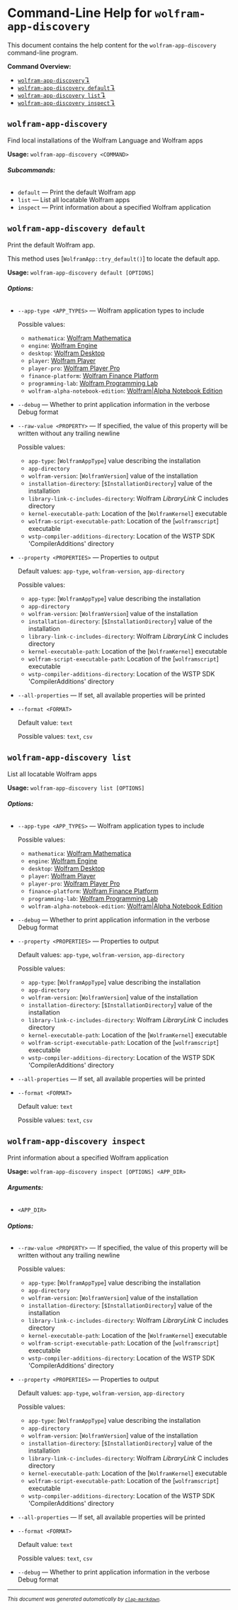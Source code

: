 # Command-Line Help for `wolfram-app-discovery`

This document contains the help content for the `wolfram-app-discovery` command-line program.

**Command Overview:**

* [`wolfram-app-discovery`↴](#wolfram-app-discovery)
* [`wolfram-app-discovery default`↴](#wolfram-app-discovery-default)
* [`wolfram-app-discovery list`↴](#wolfram-app-discovery-list)
* [`wolfram-app-discovery inspect`↴](#wolfram-app-discovery-inspect)

## `wolfram-app-discovery`

Find local installations of the Wolfram Language and Wolfram apps

**Usage:** `wolfram-app-discovery <COMMAND>`

###### **Subcommands:**

* `default` — Print the default Wolfram app
* `list` — List all locatable Wolfram apps
* `inspect` — Print information about a specified Wolfram application



## `wolfram-app-discovery default`

Print the default Wolfram app.

This method uses [`WolframApp::try_default()`] to locate the default app.

**Usage:** `wolfram-app-discovery default [OPTIONS]`

###### **Options:**

* `--app-type <APP_TYPES>` — Wolfram application types to include

  Possible values:
  - `mathematica`:
    [Wolfram Mathematica](https://www.wolfram.com/mathematica/)
  - `engine`:
    [Wolfram Engine](https://wolfram.com/engine)
  - `desktop`:
    [Wolfram Desktop](https://www.wolfram.com/desktop/)
  - `player`:
    [Wolfram Player](https://www.wolfram.com/player/)
  - `player-pro`:
    [Wolfram Player Pro](https://www.wolfram.com/player-pro/)
  - `finance-platform`:
    [Wolfram Finance Platform](https://www.wolfram.com/finance-platform/)
  - `programming-lab`:
    [Wolfram Programming Lab](https://www.wolfram.com/programming-lab/)
  - `wolfram-alpha-notebook-edition`:
    [Wolfram|Alpha Notebook Edition](https://www.wolfram.com/wolfram-alpha-notebook-edition/)

* `--debug` — Whether to print application information in the verbose Debug format
* `--raw-value <PROPERTY>` — If specified, the value of this property will be written without any trailing newline

  Possible values:
  - `app-type`:
    [`WolframAppType`] value describing the installation
  - `app-directory`
  - `wolfram-version`:
    [`WolframVersion`] value of the installation
  - `installation-directory`:
    [`$InstallationDirectory`] value of the installation
  - `library-link-c-includes-directory`:
    Wolfram *LibraryLink* C includes directory
  - `kernel-executable-path`:
    Location of the [`WolframKernel`] executable
  - `wolfram-script-executable-path`:
    Location of the [`wolframscript`] executable
  - `wstp-compiler-additions-directory`:
    Location of the WSTP SDK 'CompilerAdditions' directory

* `--property <PROPERTIES>` — Properties to output

  Default values: `app-type`, `wolfram-version`, `app-directory`

  Possible values:
  - `app-type`:
    [`WolframAppType`] value describing the installation
  - `app-directory`
  - `wolfram-version`:
    [`WolframVersion`] value of the installation
  - `installation-directory`:
    [`$InstallationDirectory`] value of the installation
  - `library-link-c-includes-directory`:
    Wolfram *LibraryLink* C includes directory
  - `kernel-executable-path`:
    Location of the [`WolframKernel`] executable
  - `wolfram-script-executable-path`:
    Location of the [`wolframscript`] executable
  - `wstp-compiler-additions-directory`:
    Location of the WSTP SDK 'CompilerAdditions' directory

* `--all-properties` — If set, all available properties will be printed
* `--format <FORMAT>`

  Default value: `text`

  Possible values: `text`, `csv`




## `wolfram-app-discovery list`

List all locatable Wolfram apps

**Usage:** `wolfram-app-discovery list [OPTIONS]`

###### **Options:**

* `--app-type <APP_TYPES>` — Wolfram application types to include

  Possible values:
  - `mathematica`:
    [Wolfram Mathematica](https://www.wolfram.com/mathematica/)
  - `engine`:
    [Wolfram Engine](https://wolfram.com/engine)
  - `desktop`:
    [Wolfram Desktop](https://www.wolfram.com/desktop/)
  - `player`:
    [Wolfram Player](https://www.wolfram.com/player/)
  - `player-pro`:
    [Wolfram Player Pro](https://www.wolfram.com/player-pro/)
  - `finance-platform`:
    [Wolfram Finance Platform](https://www.wolfram.com/finance-platform/)
  - `programming-lab`:
    [Wolfram Programming Lab](https://www.wolfram.com/programming-lab/)
  - `wolfram-alpha-notebook-edition`:
    [Wolfram|Alpha Notebook Edition](https://www.wolfram.com/wolfram-alpha-notebook-edition/)

* `--debug` — Whether to print application information in the verbose Debug format
* `--property <PROPERTIES>` — Properties to output

  Default values: `app-type`, `wolfram-version`, `app-directory`

  Possible values:
  - `app-type`:
    [`WolframAppType`] value describing the installation
  - `app-directory`
  - `wolfram-version`:
    [`WolframVersion`] value of the installation
  - `installation-directory`:
    [`$InstallationDirectory`] value of the installation
  - `library-link-c-includes-directory`:
    Wolfram *LibraryLink* C includes directory
  - `kernel-executable-path`:
    Location of the [`WolframKernel`] executable
  - `wolfram-script-executable-path`:
    Location of the [`wolframscript`] executable
  - `wstp-compiler-additions-directory`:
    Location of the WSTP SDK 'CompilerAdditions' directory

* `--all-properties` — If set, all available properties will be printed
* `--format <FORMAT>`

  Default value: `text`

  Possible values: `text`, `csv`




## `wolfram-app-discovery inspect`

Print information about a specified Wolfram application

**Usage:** `wolfram-app-discovery inspect [OPTIONS] <APP_DIR>`

###### **Arguments:**

* `<APP_DIR>`

###### **Options:**

* `--raw-value <PROPERTY>` — If specified, the value of this property will be written without any trailing newline

  Possible values:
  - `app-type`:
    [`WolframAppType`] value describing the installation
  - `app-directory`
  - `wolfram-version`:
    [`WolframVersion`] value of the installation
  - `installation-directory`:
    [`$InstallationDirectory`] value of the installation
  - `library-link-c-includes-directory`:
    Wolfram *LibraryLink* C includes directory
  - `kernel-executable-path`:
    Location of the [`WolframKernel`] executable
  - `wolfram-script-executable-path`:
    Location of the [`wolframscript`] executable
  - `wstp-compiler-additions-directory`:
    Location of the WSTP SDK 'CompilerAdditions' directory

* `--property <PROPERTIES>` — Properties to output

  Default values: `app-type`, `wolfram-version`, `app-directory`

  Possible values:
  - `app-type`:
    [`WolframAppType`] value describing the installation
  - `app-directory`
  - `wolfram-version`:
    [`WolframVersion`] value of the installation
  - `installation-directory`:
    [`$InstallationDirectory`] value of the installation
  - `library-link-c-includes-directory`:
    Wolfram *LibraryLink* C includes directory
  - `kernel-executable-path`:
    Location of the [`WolframKernel`] executable
  - `wolfram-script-executable-path`:
    Location of the [`wolframscript`] executable
  - `wstp-compiler-additions-directory`:
    Location of the WSTP SDK 'CompilerAdditions' directory

* `--all-properties` — If set, all available properties will be printed
* `--format <FORMAT>`

  Default value: `text`

  Possible values: `text`, `csv`

* `--debug` — Whether to print application information in the verbose Debug format



<hr/>

<small><i>
    This document was generated automatically by
    <a href="https://crates.io/crates/clap-markdown"><code>clap-markdown</code></a>.
</i></small>

